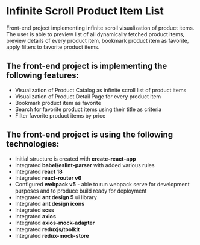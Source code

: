 # Infinite Scroll Product Item List

Front-end project implementing infinite scroll visualization of product items.
The user is able to preview list of all dynamically fetched product items, preview details of every product item, bookmark product item as favorite, apply filters to favorite product items. 

## The front-end project is implementing the following features:

* Visualization of Product Catalog as infinite scroll list of product items
* Visualization of Product Detail Page for every product item
* Bookmark product item as favorite
* Search for favorite product items using their title as criteria
* Filter favorite product items by price

## The front-end project is using the following technologies:

* Initial structure is created with **create-react-app**
* Integrated **babel/eslint-parser** with added various rules
* Integrated **react 18**
* Integrated **react-router v6**
* Configured **webpack v5** - able to run webpack serve for development purposes and to produce build ready for deployment
* Integrated **ant design 5** ui library
* Integrated **ant design icons**
* Integrated **scss**
* Integrated **axios**
* Integrated **axios-mock-adapter**
* Integrated **reduxjs/toolkit**
* Integrated **redux-mock-store**
